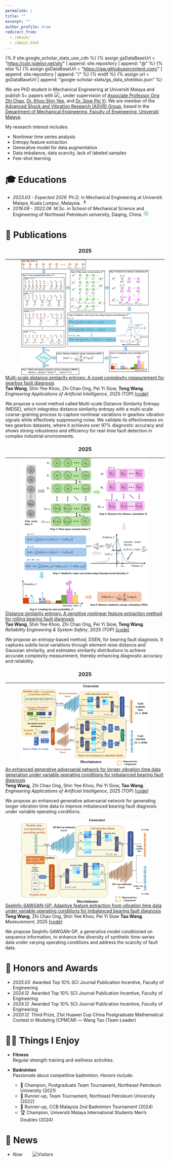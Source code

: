 ```yaml
---
permalink: /
title: ""
excerpt: ""
author_profile: true
redirect_from: 
  - /about/
  - /about.html
---
```


{% if site.google_scholar_stats_use_cdn %}
{% assign gsDataBaseUrl = "https://cdn.jsdelivr.net/gh/" | append: site.repository | append: "@" %}
{% else %}
{% assign gsDataBaseUrl = "https://raw.githubusercontent.com/" | append: site.repository | append: "/" %}
{% endif %}
{% assign url = gsDataBaseUrl | append: "google-scholar-stats/gs_data_shieldsio.json" %}

<span class='anchor' id='about-me'></span>



We are PhD student in Mechanical Engineering at Universiti Malaya and publish 5+ papers with 
<a href='https://scholar.google.com/citations?user=DmN2rEYAAAAJ'>
<img src="https://img.shields.io/endpoint?url=https%3A%2F%2Fraw.githubusercontent.com%2FGeneAIhub%2FGeneAIhub.github.io%2Fgoogle-scholar-stats%2Fgs_data_shieldsio.json&logo=Google%20Scholar&labelColor=f6f6f6&color=9cf&style=flat&label=citations">
</a>, under supervision of <highlight> <a href="https://umexpert.um.edu.my/alexongzc" target="_blank">Associate Professor Ong Zhi Chao</a></highlight>,<highlight> <a href="https://umexpert.um.edu.my/khooshinyee" target="_blank">Dr. Khoo Shin Yee</a></highlight>, and <highlight> <a href="https://umexpert.um.edu.my/siowpeiyi" target="_blank">Dr. Siow Pei Yi</a></highlight>.
We are member of the <highlight> <a href="https://umengshm.com/asvr/" target="_blank">Advanced Shock and Vibration Research (ASVR) Group</a></highlight>, based in the <a href="https://engine.um.edu.my/department-of-mechanical-engineering" target="_blank">Department of Mechanical Engineering, Faculty of Engineering, Universiti Malaya</a>. 

My research interest includes: 
- Nonlinear time series analysis
- Entropy feature extraction
- Generative model for data augmentation
- Data imbalance, data scarcity, lack of labeled samples
- Few-shot learning


[//]: # (# 💻 Work Experiences)

[//]: # (- *2024.09 - Now*&ensp;Postdoctoral researcher in School of Information Science and Technology, University of Science and Technology of China, Hefei, China.)


# 🎓 Educations 
- *2023.03 - Expected 2026*&ensp;Ph.D. in Mechanical Engineering at Universiti Malaya, Kuala Lumpur, Malaysia. <a href="https://engine.um.edu.my/about-mechanical-engineering"><img class="svg" src="/images/UM.png" width="16pt"></a> 
- *2019.09 - 2022.06*&ensp;M.Sc. in School of Mechanical Science and Engineering of Northeast Petroleum university, Daqing, China. <a href="https://jxkxygcxy.nepu.edu.cn/"><img class="svg" src="/images/NEPU.png" width="16pt"></a> 

[//]: # (- *2012.09 - 2016.06*&ensp;B.Sc. in School of Electrical Engineering and Automation, Hefei University of Technology, Hefei, China. <a href="https://en.hfut.edu.cn/"><img class="svg" src="/images/hfut.png" width="16pt"></a> )


# 📝 Publications 

<h3 align="center">2025</h3>
<div style="border-bottom: 1px solid #000; margin: 0px 0;"></div>

<div class='paper-box'>
    <div class='paper-box-image' style="text-align:center;">
        <img src='images/MDSEN.jpg' alt="sym" style="max-width:80%; height:auto; margin:auto; vertical-align:middle">
    </div>
    <div class='paper-box-text'>
        <a href="https://www.sciencedirect.com/science/article/pii/S0952197625023164">
            <papertitle> Multi-scale distance similarity entropy: A novel complexity measurement for gearbox fault diagnosis </papertitle>
        </a>
        <br>
        <strong>Tao Wang</strong>, Shin Yee Khoo, Zhi Chao Ong, Pei Yi Siow, <strong>Teng Wang</strong>.
        <br>
        <em>  Engineering Applications of Artificial Intelligence</em>, 2025 (TOP) <a href="https://github.com/lattetaotao/Multi-scale-distance-similarity-entropy">[code]</a>
        <p></p>
        <p>We propose a novel method called Multi-scale Distance Similarity Entropy (MDSE), 
            which integrates distance similarity entropy with a multi-scale coarse-graining process to capture nonlinear variations in gearbox vibration signals while effectively suppressing noise. 
            We validate its effectiveness on two gearbox datasets, where it achieves over 97% diagnostic accuracy and shows strong robustness and efficiency for real-time fault detection in complex industrial environments.
        </p>
</div>
</div>

<h3 align="center">2025</h3>
<div style="border-bottom: 1px solid #000; margin: 0px 0;"></div>

<div class='paper-box'>
    <div class='paper-box-image' style="text-align:center;">
        <img src='images/DSEN.png' alt="sym" style="max-width:80%; height:auto; margin:auto; vertical-align:middle">
    </div>
    <div class='paper-box-text'>
        <a href="https://www.sciencedirect.com/science/article/pii/S0951832024007142">
            <papertitle> Distance similarity entropy: A sensitive nonlinear feature extraction method for rolling bearing fault diagnosis </papertitle>
        </a>
        <br>
        <strong>Tao Wang</strong>, Shin Yee Khoo, Zhi Chao Ong, Pei Yi Siow, <strong>Teng Wang</strong>.
        <br>
        <em>  Reliability Engineering & System Safety</em>, 2025 (TOP) <a href="https://github.com/GeneAIhub/GeneAIhub">[code]</a>
        <p></p>
        <p>We propose an entropy-based method, DSEN, for bearing fault diagnosis. It captures subtle local variations through element-wise distance and Gaussian similarity,
          and estimates similarity distributions to achieve accurate complexity measurement, thereby enhancing diagnostic accuracy and reliability.
        </p>
</div>
</div>


<h3 align="center">2025</h3>
<div style="border-bottom: 1px solid #000; margin: 0px 0;"></div>

<div class='paper-box'>
    <div class='paper-box-image' style="text-align:center;">
        <img src='images/EnSeqInfo.jpg' alt="sym" style="max-width:80%; height:auto; margin:auto; vertical-align:middle">
    </div>
    <div class='paper-box-text'>
        <a href="https://www.sciencedirect.com/science/article/pii/S0952197625007602">
            <papertitle> An enhanced generative adversarial network for longer vibration time data generation under variable operating conditions for imbalanced bearing fault diagnosis </papertitle>
        </a>
        <br>
        <strong>Teng Wang</strong>, Zhi Chao Ong, Shin Yee Khoo, Pei Yi Siow, <strong>Tao Wang</strong>.
        <br>
        <em> Engineering Applications of Artificial Intelligence</em>, 2025 (TOP) <a href="https://github.com/GeneAIhub/GeneAIhub">[code]</a>
        <p></p>
        <p>We propose an enhanced generative adversarial network for generating longer vibration time data to improve imbalanced bearing fault diagnosis under variable operating conditions.</p>
    </div>
</div>


<div class='paper-box'>
    <div class='paper-box-image' style="text-align:center;">
        <img src='images/SeqInfo.jpg' alt="sym" style="max-width:80%; height:auto; margin:auto; vertical-align:middle">
    </div>
    <div class='paper-box-text'>
        <a href="https://www.sciencedirect.com/science/article/pii/S0263224124022292#f0005">
            <papertitle> SeqInfo-SAWGAN-GP: Adaptive feature extraction from vibration time data under variable operating conditions for imbalanced bearing fault diagnosis </papertitle>
        </a>
        <br>
        <strong>Teng Wang</strong>, Zhi Chao Ong, Shin Yee Khoo, Pei Yi Siow <strong>Tao Wang</strong>.
        <br>
        <em> Measurement</em>, 2025 <a href="https://github.com/GeneAIhub/GeneAIhub">[code]</a>
        <p></p>
        <p>We propose SeqInfo-SAWGAN-GP, a generative model conditioned on sequence information, to enhance the diversity of synthetic time-series data under varying operating conditions and address the scarcity of fault data.</p>
    </div>
</div>

# 🏅 Honors and Awards
- *2025.03*&ensp;Awarded Top 10% SCI Journal Publication Incentive, Faculty of Engineering
- *2024.12*&ensp;Awarded Top 10% SCI Journal Publication Incentive, Faculty of Engineering
- *2024.12*&ensp;Awarded Top 10% SCI Journal Publication Incentive, Faculty of Engineering
- *2020.12*&ensp;Third Prize, 21st Huawei Cup China Postgraduate Mathematical Contest in Modeling (CPMCM) — Wang Tao (Team Leader)


# 💪🏸 Things I Enjoy
- **Fitness**  
  Regular strength training and wellness activities.
  
- **Badminton**  
  Passionate about competitive badminton. Honors include:  
  - 🥇 Champion, Postgraduate Team Tournament, Northeast Petroleum University (2021)  
  - 🥈 Runner-up, Team Tournament, Northeast Petroleum University (2022)  
  - 🥈 Runner-up, CCB Malaysia 2nd Badminton Tournament (2024)  
  - 🏆 Champion, Universiti Malaya International Students Men’s Doubles (2024)


# 💬 News
- *Now* &ensp;&ensp;&ensp;&ensp;![Visitors](https://api.visitorbadge.io/api/visitors?path=https://GeneAIhub.github.io/&label=visitors&countColor=%232ccce4&style=plastic)


  



  
